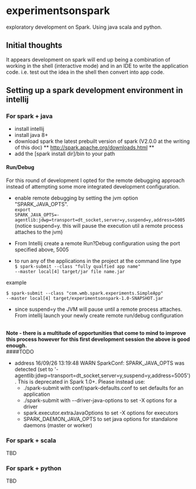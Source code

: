 # experimentsonspark
exploratory development on Spark. Using java scala and python.

## Initial thoughts
It appears development on spark will end up being a combination of working in the shell (interactive mode) and in an IDE to write the application code. i.e. test out the idea in the shell then convert into app code.

## Setting up a spark development environment in intellij

### For spark + java
* install intellij
* install java 8+
* download spark the latest prebuilt version of spark (V2.0.0 at the writing of this doc)
** http://spark.apache.org/downloads.html **
* add the [spark install dir]/bin to your path

#### Run/Debug
For this round of development I opted for the remote debugging approach instead of attempting some 
more integrated development configuration. 

* enable remote debugging by setting the jvm option "SPARK_JAVA_OPTS". <br>
<code>export SPARK_JAVA_OPTS=-agentlib:jdwp=transport=dt_socket,server=y,suspend=y,address=5005</code>
<br>(notice suspend=y. this will pause the execution util a remote process attaches to the jvm)

* From Intellij create a remote Run?Debug configuration using the port specified above, 5005
* to run any of the applications in the project at the command line type <br>
<code>$ spark-submit --class "fully qualfied app name"  --master local[4] target/jar file name.jar</code> <br>

example<br>

<code>$ spark-submit --class "com.wmb.spark.experiments.SimpleApp"  --master local[4] target/experimentsonspark-1.0-SNAPSHOT.jar</code>

* since suspend=y the JVM will pause until a remote process attaches. From intellij launch your newly create remote run/debug configuration

<br><b>Note - there is a multitude of opportunities that come to mind to improve this process however for this first development session the above is good enough.</b>
<br>
####TODO
* address 
    16/09/26 13:19:48 WARN SparkConf: 
    SPARK_JAVA_OPTS was detected (set to '-agentlib:jdwp=transport=dt_socket,server=y,suspend=y,address=5005').
    This is deprecated in Spark 1.0+.
    Please instead use:
     - ./spark-submit with conf/spark-defaults.conf to set defaults for an application
     - ./spark-submit with --driver-java-options to set -X options for a driver
     - spark.executor.extraJavaOptions to set -X options for executors
     - SPARK_DAEMON_JAVA_OPTS to set java options for standalone daemons (master or worker)


### For spark + scala
TBD

### For spark + python
TBD

